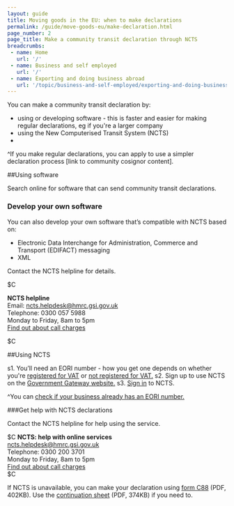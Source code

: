 ```yaml
---
layout: guide
title: Moving goods in the EU: when to make declarations  
permalink: /guide/move-goods-eu/make-declaration.html
page_number: 2
page_title: Make a community transit declaration through NCTS
breadcrumbs:
 - name: Home
   url: '/'
 - name: Business and self employed
   url: '/'
 - name: Exporting and doing business abroad
   url: '/topic/business-and-self-employed/exporting-and-doing-business-abroad.html'   
---
```


You can make a community transit declaration by:

- using or developing software - this is faster and easier for making regular declarations, eg if you're a larger company
- using the New Computerised Transit System (NCTS)
- 
^If you make regular declarations, you can apply to use a simpler declaration process [link to community cosignor content].

##Using software

Search online for software that can send community transit declarations.

### Develop your own software

You can also develop your own software that’s compatible with NCTS based on:

- Electronic Data Interchange for Administration, Commerce and Transport (EDIFACT) messaging
- XML

Contact the NCTS helpline for details.

$C 

**NCTS helpline**    
Email: <ncts.helpdesk@hmrc.gsi.gov.uk>    
Telephone: 0300 057 5988   
Monday to Friday, 8am to 5pm     
[Find out about call charges](/call-charges)    

$C 

##Using NCTS

s1. You’ll need an EORI number - how you get one depends on whether you're [registered for VAT](https://online.hmrc.gov.uk/shortforms/form/EORIVAT) or [not registered for VAT.](https://online.hmrc.gov.uk/shortforms/form/EORINonVATExport)
s2. Sign up to use NCTS on the [Government Gateway website.](http://www.gateway.gov.uk/)
s3. [Sign in](https://online.hmrc.gov.uk/login) to NCTS.

^You can [check if your business already has an EORI number.](http://ec.europa.eu/taxation_customs/dds2/eos/eori_validation.jsp?Lang=en)


###Get help with NCTS declarations

Contact the NCTS helpline for help using the service.

$C 
**NCTS: help with online services**     
<ncts.helpdesk@hmrc.gsi.gov.uk>     
Telephone: 0300 200 3701   
Monday to Friday, 8am to 5pm     
[Find out about call charges](/call-charges)     
$C  


If NCTS is unavailable, you can make your declaration using [form C88](https://www.gov.uk/government/uploads/system/uploads/attachment_data/file/374245/c88_1-8_.pdf) (PDF, 402KB). Use the [continuation sheet](https://www.gov.uk/government/uploads/system/uploads/attachment_data/file/374246/c88_1-8_-cont.pdf) (PDF, 374KB) if you need to.
